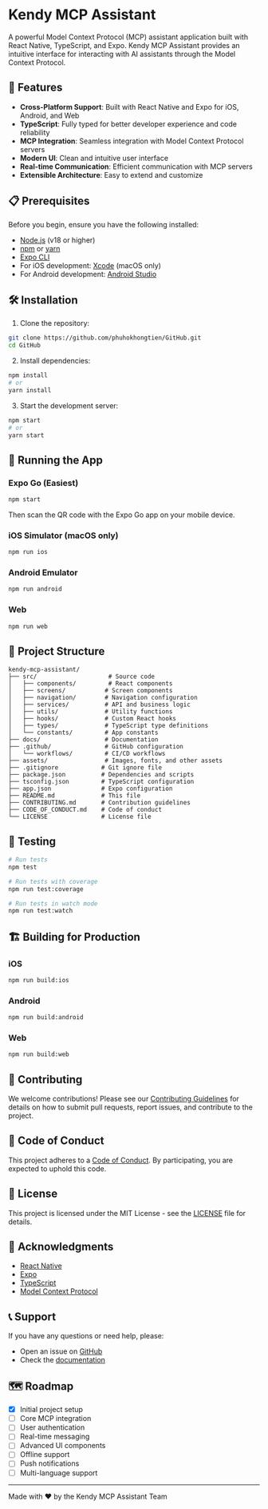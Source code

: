 # Kendy MCP Assistant

A powerful Model Context Protocol (MCP) assistant application built with React Native, TypeScript, and Expo. Kendy MCP Assistant provides an intuitive interface for interacting with AI assistants through the Model Context Protocol.

## 🚀 Features

- **Cross-Platform Support**: Built with React Native and Expo for iOS, Android, and Web
- **TypeScript**: Fully typed for better developer experience and code reliability
- **MCP Integration**: Seamless integration with Model Context Protocol servers
- **Modern UI**: Clean and intuitive user interface
- **Real-time Communication**: Efficient communication with MCP servers
- **Extensible Architecture**: Easy to extend and customize

## 📋 Prerequisites

Before you begin, ensure you have the following installed:

- [Node.js](https://nodejs.org/) (v18 or higher)
- [npm](https://www.npmjs.com/) or [yarn](https://yarnpkg.com/)
- [Expo CLI](https://docs.expo.dev/get-started/installation/)
- For iOS development: [Xcode](https://developer.apple.com/xcode/) (macOS only)
- For Android development: [Android Studio](https://developer.android.com/studio)

## 🛠️ Installation

1. Clone the repository:
```bash
git clone https://github.com/phuhokhongtien/GitHub.git
cd GitHub
```

2. Install dependencies:
```bash
npm install
# or
yarn install
```

3. Start the development server:
```bash
npm start
# or
yarn start
```

## 🏃 Running the App

### Expo Go (Easiest)
```bash
npm start
```
Then scan the QR code with the Expo Go app on your mobile device.

### iOS Simulator (macOS only)
```bash
npm run ios
```

### Android Emulator
```bash
npm run android
```

### Web
```bash
npm run web
```

## 📁 Project Structure

```
kendy-mcp-assistant/
├── src/                    # Source code
│   ├── components/         # React components
│   ├── screens/           # Screen components
│   ├── navigation/        # Navigation configuration
│   ├── services/          # API and business logic
│   ├── utils/             # Utility functions
│   ├── hooks/             # Custom React hooks
│   ├── types/             # TypeScript type definitions
│   └── constants/         # App constants
├── docs/                  # Documentation
├── .github/               # GitHub configuration
│   └── workflows/         # CI/CD workflows
├── assets/                # Images, fonts, and other assets
├── .gitignore            # Git ignore file
├── package.json          # Dependencies and scripts
├── tsconfig.json         # TypeScript configuration
├── app.json              # Expo configuration
├── README.md             # This file
├── CONTRIBUTING.md       # Contribution guidelines
├── CODE_OF_CONDUCT.md    # Code of conduct
└── LICENSE               # License file
```

## 🧪 Testing

```bash
# Run tests
npm test

# Run tests with coverage
npm run test:coverage

# Run tests in watch mode
npm run test:watch
```

## 🏗️ Building for Production

### iOS
```bash
npm run build:ios
```

### Android
```bash
npm run build:android
```

### Web
```bash
npm run build:web
```

## 🤝 Contributing

We welcome contributions! Please see our [Contributing Guidelines](CONTRIBUTING.md) for details on how to submit pull requests, report issues, and contribute to the project.

## 📜 Code of Conduct

This project adheres to a [Code of Conduct](CODE_OF_CONDUCT.md). By participating, you are expected to uphold this code.

## 📄 License

This project is licensed under the MIT License - see the [LICENSE](LICENSE) file for details.

## 🙏 Acknowledgments

- [React Native](https://reactnative.dev/)
- [Expo](https://expo.dev/)
- [TypeScript](https://www.typescriptlang.org/)
- [Model Context Protocol](https://modelcontextprotocol.io/)

## 📞 Support

If you have any questions or need help, please:
- Open an issue on [GitHub](https://github.com/phuhokhongtien/GitHub/issues)
- Check the [documentation](./docs)

## 🗺️ Roadmap

- [x] Initial project setup
- [ ] Core MCP integration
- [ ] User authentication
- [ ] Real-time messaging
- [ ] Advanced UI components
- [ ] Offline support
- [ ] Push notifications
- [ ] Multi-language support

---

Made with ❤️ by the Kendy MCP Assistant Team
